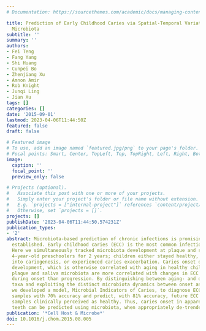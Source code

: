 ```yaml
---
# Documentation: https://sourcethemes.com/academic/docs/managing-content/

title: Prediction of Early Childhood Caries via Spatial-Temporal Variations of Oral
  Microbiota
subtitle: ''
summary: ''
authors:
- Fei Teng
- Fang Yang
- Shi Huang
- Cunpei Bo
- Zhenjiang Xu
- Amnon Amir
- Rob Knight
- Junqi Ling
- Jian Xu
tags: []
categories: []
date: '2015-09-01'
lastmod: 2023-04-06T11:44:50Z
featured: false
draft: false

# Featured image
# To use, add an image named `featured.jpg/png` to your page's folder.
# Focal points: Smart, Center, TopLeft, Top, TopRight, Left, Right, BottomLeft, Bottom, BottomRight.
image:
  caption: ''
  focal_point: ''
  preview_only: false

# Projects (optional).
#   Associate this post with one or more of your projects.
#   Simply enter your project's folder or file name without extension.
#   E.g. `projects = ["internal-project"]` references `content/project/deep-learning/index.md`.
#   Otherwise, set `projects = []`.
projects: []
publishDate: '2023-04-06T11:44:50.574231Z'
publication_types:
- '2'
abstract: Microbiota-based prediction of chronic infections is promising yet not well
  established. Early childhood caries (ECC) is the most common infection in children.
  Here we simultaneously tracked microbiota development at plaque and saliva in 50
  4-year-old preschoolers for 2 years; children either stayed healthy, transitioned
  into cariogenesis, or experienced caries exacerbation. Caries onset delayed microbiota
  development, which is otherwise correlated with aging in healthy children. Both
  plaque and saliva microbiota are more correlated with changes in ECC severity (dmfs)
  during onset than progression. By distinguishing between aging- and disease-associated
  taxa and exploiting the distinct microbiota dynamics between onset and progression,
  we developed a model, Microbial Indicators of Caries, to diagnose ECC from healthy
  samples with 70% accuracy and predict, with 81% accuracy, future ECC onsets for
  samples clinically perceived as healthy. Thus, caries onset in apparently healthy
  teeth can be predicted using microbiota, when appropriately de-trended for age.
publication: '*Cell Host & Microbe*'
doi: 10.1016/j.chom.2015.08.005
---
```

